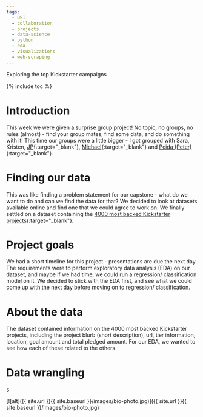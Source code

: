 ```yaml
---
tags:
  - DSI
  - collaboration
  - projects
  - data-science
  - python
  - eda
  - visualizations
  - web-scraping
---
```

Exploring the top Kickstarter campaigns

{% include toc %}

# Introduction

This week we were given a surprise group project! No topic, no groups, no rules (almost) - find your group mates, find some data, and do something with it! This time our groups were a little bigger - I got grouped with Sara, Kristen, [JP](https://jpfreeley.github.io/){:target="_blank"}, [Michael](https://mroman09.github.io/){:target="_blank"} and [Peida (Peter)](https://peidacai.github.io/about/){:target="_blank"}.

# Finding our data

This was like finding a problem statement for our capstone - what do we want to do and can we find the data for that? We decided to look at datasets available online and find one that we could agree to work on. We finally settled on a dataset containing the [4000 most backed Kickstarter projects](http://datapolymath.paperplane.io/#Data-Sources){:target="_blank"}.

# Project goals

We had a short timeline for this project - presentations are due the next day. The requirements were to perform exploratory data analysis (EDA) on our dataset, and maybe if we had time, we could run a regression/ classification model on it. We decided to stick with the EDA first, and see what we could come up with the next day before moving on to regression/ classification.

# About the data

The dataset contained information on the 4000 most backed Kickstarter projects, including the project blurb (short description), url, tier information, location, goal amount and total pledged amount. For our EDA, we wanted to see how each of these related to the others.

# Data wrangling

s




[![alt]({{ site.url }}{{ site.baseurl }}/images/bio-photo.jpg)]({{ site.url }}{{ site.baseurl }}/images/bio-photo.jpg)
